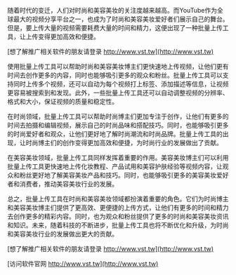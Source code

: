 随着时代的变迁，人们对时尚和美容美妆的关注度越来越高。而YouTube作为全球最大的视频分享平台之一，也成为了时尚和美容美妆爱好者们展示自己的舞台。但是，要上传大量的视频需要耗费大量的时间和精力，这便出现了一种批量上传工具，让上传变得更加高效和便捷。

[想了解推广相关软件的朋友请登录 http://www.vst.tw](http://www.vst.tw)

使用批量上传工具可以帮助时尚和美容美妆博主们更快速地上传视频，让他们更有时间去创作更多的内容，同时也能够吸引更多的观众和粉丝。批量上传工具可以支持同时上传多个视频，还可以自动为每个视频打上标签、添加描述等信息，让视频更容易被搜索到和发现。此外，一些批量上传工具还可以自动调整视频的分辨率、格式和大小，保证视频的质量和稳定性。

在时尚领域，批量上传工具可以帮助时尚博主们更加专注于创作，让他们有更多的时间去拍摄和编辑视频，展示自己的时尚品味和搭配技巧。同时，也能够吸引更多的时尚爱好者和观众，让他们更好地了解时尚潮流和时尚品牌。批量上传工具的出现，让时尚博主们的创作变得更加高效和便捷，为时尚行业的发展做出了贡献。

在美容美妆领域，批量上传工具同样发挥着重要的作用。美容美妆博主们可以利用批量上传工具更快速地上传化妆教程、产品试用和美容护肤经验等视频内容，让观众和粉丝更好地了解美容美妆产品和技巧。同时，也能够吸引更多的美容美妆爱好者和消费者，推动美容美妆行业的发展。

总之，批量上传工具在时尚和美容美妆领域都扮演着重要的角色。它们为时尚博主和美容美妆博主们提供了更高效、更便捷的上传方式，让他们有更多的时间和精力去创作更多的精彩内容。同时，也为观众和粉丝提供了更多的时尚和美容美妆资讯和知识。未来，随着科技的不断进步，批量上传工具也将不断优化和升级，为时尚和美容美妆行业的发展做出更大的贡献。

[想了解推广相关软件的朋友请登录 http://www.vst.tw](http://www.vst.tw)


[访问软件官网 http://www.vst.tw](http://www.vst.tw)
